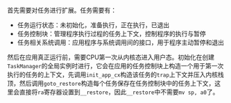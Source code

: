 首先需要对任务进行扩展。任务需要有：
- 任务运行状态：未初始化，准备执行，正在执行，已退出
- 任务控制块：管理程序执行过程的任务上下文，控制程序的执行与暂停
- 任务相关系统调用：应用程序与系统调用间的接口，用于程序主动暂停和退出

然后在应用真正运行前，需要CPU第一次从内核态进入用户态。初始化在创建`TaskManager`的全局实例时进行，它会在应用的任务控制块上构造一个用于第一次执行的任务的上下文，先调用`init_app_cx`构造该任务的`trap`上下文并压入内核栈顶，然后调用`goto_restore`构造每个任务保存在任务控制块中的任务上下文，这里会直接将`ra`寄存器设置到`__restore`，因此`__restore`中不需要`mv sp, a0`了。